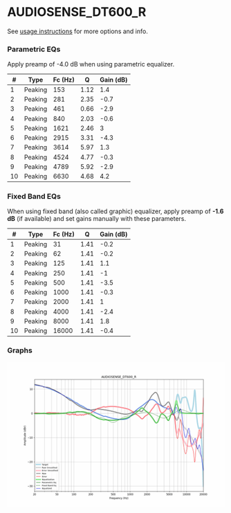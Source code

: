 # AUDIOSENSE_DT600_R
See [usage instructions](https://github.com/jaakkopasanen/AutoEq#usage) for more options and info.

### Parametric EQs
Apply preamp of -4.0 dB when using parametric equalizer.

|   # | Type    |   Fc (Hz) |    Q |   Gain (dB) |
|-----|---------|-----------|------|-------------|
|   1 | Peaking |       153 | 1.12 |         1.4 |
|   2 | Peaking |       281 | 2.35 |        -0.7 |
|   3 | Peaking |       461 | 0.66 |        -2.9 |
|   4 | Peaking |       840 | 2.03 |        -0.6 |
|   5 | Peaking |      1621 | 2.46 |         3   |
|   6 | Peaking |      2915 | 3.31 |        -4.3 |
|   7 | Peaking |      3614 | 5.97 |         1.3 |
|   8 | Peaking |      4524 | 4.77 |        -0.3 |
|   9 | Peaking |      4789 | 5.92 |        -2.9 |
|  10 | Peaking |      6630 | 4.68 |         4.2 |

### Fixed Band EQs
When using fixed band (also called graphic) equalizer, apply preamp of **-1.6 dB** (if available) and set gains manually with these parameters.

|   # | Type    |   Fc (Hz) |    Q |   Gain (dB) |
|-----|---------|-----------|------|-------------|
|   1 | Peaking |        31 | 1.41 |        -0.2 |
|   2 | Peaking |        62 | 1.41 |        -0.2 |
|   3 | Peaking |       125 | 1.41 |         1.1 |
|   4 | Peaking |       250 | 1.41 |        -1   |
|   5 | Peaking |       500 | 1.41 |        -3.5 |
|   6 | Peaking |      1000 | 1.41 |        -0.3 |
|   7 | Peaking |      2000 | 1.41 |         1   |
|   8 | Peaking |      4000 | 1.41 |        -2.4 |
|   9 | Peaking |      8000 | 1.41 |         1.8 |
|  10 | Peaking |     16000 | 1.41 |        -0.4 |

### Graphs
![](./AUDIOSENSE_DT600_R.png)
